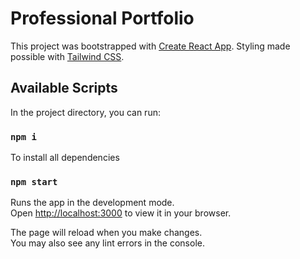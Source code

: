 # Professional Portfolio

This project was bootstrapped with [Create React App](https://github.com/facebook/create-react-app). Styling made possible with [Tailwind CSS](https://tailwindcss.com/docs/guides/create-react-app).

## Available Scripts

In the project directory, you can run:

### `npm i`

To install all dependencies
### `npm start`

Runs the app in the development mode.\
Open [http://localhost:3000](http://localhost:3000) to view it in your browser.

The page will reload when you make changes.\
You may also see any lint errors in the console.

